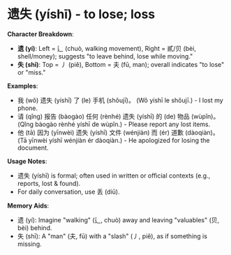 # **遗失 (yíshī) - to lose; loss**

**Character Breakdown**:  
- **遗 (yí)**: Left = 辶 (chuò, walking movement), Right = 貳/贝 (bèi, shell/money); suggests "to leave behind, lose while moving."  
- **失 (shī)**: Top = 丿 (piě), Bottom = 夫 (fū, man); overall indicates "to lose" or "miss."

**Examples**:  
- 我 (wǒ) 遗失 (yíshī) 了 (le) 手机 (shǒujī)。 (Wǒ yíshī le shǒujī.) - I lost my phone.  
- 请 (qǐng) 报告 (bàogào) 任何 (rènhé) 遗失 (yíshī) 的 (de) 物品 (wùpǐn)。 (Qǐng bàogào rènhé yíshī de wùpǐn.) - Please report any lost items.  
- 他 (tā) 因为 (yīnwèi) 遗失 (yíshī) 文件 (wénjiàn) 而 (ér) 道歉 (dàoqiàn)。 (Tā yīnwèi yíshī wénjiàn ér dàoqiàn.) - He apologized for losing the document.

**Usage Notes**:  
- 遗失 (yíshī) is formal; often used in written or official contexts (e.g., reports, lost & found).  
- For daily conversation, use 丢 (diū).

**Memory Aids**:  
- 遗 (yí): Imagine "walking" (辶, chuò) away and leaving "valuables" (贝, bèi) behind.  
- 失 (shī): A "man" (夫, fū) with a "slash" (丿, piě), as if something is missing.